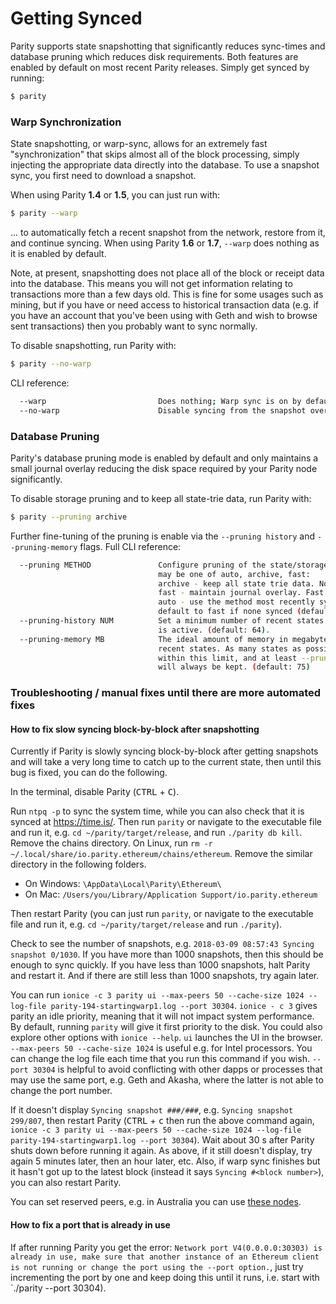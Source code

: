 # Getting Synced

Parity supports state snapshotting that significantly reduces sync-times and database pruning which reduces disk requirements. Both features are enabled by default on most recent Parity releases. Simply get synced by running:

```bash
$ parity
```

### Warp Synchronization

State snapshotting, or warp-sync, allows for an extremely fast "synchronization" that skips almost all of the block processing, simply injecting the appropriate data directly into the database. To use a snapshot sync, you first need to download a snapshot.

When using Parity **1.4** or **1.5**, you can just run with:

```bash
$ parity --warp
```

... to automatically fetch a recent snapshot from the network, restore from it, and continue syncing. When using Parity **1.6** or **1.7**, `--warp` does nothing as it is enabled by default.

Note, at present, snapshotting does not place all of the block or receipt data into the database. This means you will not get information relating to transactions more than a few days old. This is fine for some usages such as mining, but if you have or need access to historical transaction data (e.g. if you have an account that you've been using with Geth and wish to browse sent transactions) then you probably want to sync normally.

To disable snapshotting, run Parity with:

```bash
$ parity --no-warp
```

CLI reference:

```bash
  --warp                         Does nothing; Warp sync is on by default. (default: true)
  --no-warp                      Disable syncing from the snapshot over the network. (default: false)
```

### Database Pruning

Parity's database pruning mode is enabled by default and only maintains a small journal overlay reducing the disk space required by your Parity node significantly.

To disable storage pruning and to keep all state-trie data, run Parity with:

```bash
$ parity --pruning archive
```

Further fine-tuning of the pruning is enable via the `--pruning history` and `--pruning-memory` flags. Full CLI reference:

```bash
  --pruning METHOD               Configure pruning of the state/storage trie. METHOD
                                 may be one of auto, archive, fast:
                                 archive - keep all state trie data. No pruning.
                                 fast - maintain journal overlay. Fast but 50MB used.
                                 auto - use the method most recently synced or
                                 default to fast if none synced (default: auto).
  --pruning-history NUM          Set a minimum number of recent states to keep when pruning
                                 is active. (default: 64).
  --pruning-memory MB            The ideal amount of memory in megabytes to use to store
                                 recent states. As many states as possible will be kept
                                 within this limit, and at least --pruning-history states
                                 will always be kept. (default: 75)
```

### Troubleshooting / manual fixes until there are more automated fixes

#### How to fix slow syncing block-by-block after snapshotting

Currently if Parity is slowly syncing block-by-block after getting snapshots and will take a very long time to catch up to the current state, then until this bug is fixed, you can do the following.

In the terminal, disable Parity (<kbd>CTRL</kbd> + <kbd>C</kbd>). 

Run `ntpq -p` to sync the system time, while you can also check that it is synced at https://time.is/. Then run `parity` or navigate to the executable file and run it, e.g. `cd ~/parity/target/release`, and run `./parity db kill`. Remove the chains directory. On Linux, run `rm -r ~/.local/share/io.parity.ethereum/chains/ethereum`. Remove the similar directory in the following folders.
* On Windows: `\AppData\Local\Parity\Ethereum\`
* On Mac: `/Users/you/Library/Application Support/io.parity.ethereum`

Then restart Parity (you can just run `parity`, or navigate to the executable file and run it, e.g. `cd ~/parity/target/release` and run `./parity`).

Check to see the number of snapshots, e.g. `2018-03-09 08:57:43 Syncing snapshot 0/1030`. If you have more than 1000 snapshots, then this should be enough to sync quickly. If you have less than 1000 snapshots, halt Parity and restart it. And if there are still less than 1000 snapshots, try again later.

You can run `ionice -c 3 parity ui --max-peers 50 --cache-size 1024 --log-file parity-194-startingwarp1.log --port 30304`. `ionice - c 3` gives parity an idle priority, meaning that it will not impact system performance. By default, running `parity` will give it first priority to the disk. You could also explore other options with `ionice --help`. `ui` launches the UI in the browser. `--max-peers 50 --cache-size 1024` is useful e.g. for Intel processors. You can change the log file each time that you run this command if you wish. `--port 30304` is helpful to avoid conflicting with other dapps or processes that may use the same port, e.g. Geth and Akasha, where the latter is not able to change the port number.

If it doesn't display `Syncing snapshot ###/###`, e.g. `Syncing snapshot 299/807`, then restart Parity (<kbd>CTRL</kbd> + <kbd>c</kbd> then run the above command again, `ionice -c 3 parity ui --max-peers 50 --cache-size 1024 --log-file parity-194-startingwarp1.log --port 30304`). Wait about 30 s after Parity shuts down before running it again. As above, if it still doesn't display, try again 5 minutes later, then an hour later, etc. Also, if warp sync finishes but it hasn't got up to the latest block (instead it says `Syncing #<block number>`), you can also restart Parity.

You can set reserved peers, e.g. in Australia you can use [these nodes](https://drive.google.com/open?id=1cgxipJLnm5i_d-iQessvaYbT3mt6bhKHXn14lzTRIBM).

#### How to fix a port that is already in use

If after running Parity you get the error: `Network port V4(0.0.0.0:30303) is already in use, make sure that another instance of an Ethereum client is not running or change the port using the --port option.`, just try incrementing the port by one and keep doing this until it runs, i.e. start with `./parity --port 30304).
